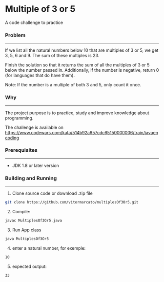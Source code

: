 # Multiple of 3 or 5

A code challenge to practice 

### Problem
---

If we list all the natural numbers below 10 that are multiples of 3 or 5, we get 3, 5, 6 and 9. The sum of these multiples is 23.

Finish the solution so that it returns the sum of all the multiples of 3 or 5 below the number passed in. Additionally, if the number is negative, return 0 (for languages that do have them).

Note: If the number is a multiple of both 3 and 5, only count it once.

### Why
---

The project purpose is to practice, study and improve knowledge about programming.

The challenge is available on https://www.codewars.com/kata/514b92a657cdc65150000006/train/javaencoding 

### Prerequisites
---

  - JDK 1.8 or later version
  
### Building and Running
---

  1. Clone source code or download .zip file
  
  ```sh
git clone https://github.com/vitormarcato/multiplesOf3Or5.git
```
  
  2. Compile: 
  

  ```sh
javac MultiplesOf3Or5.java
```

  3.  Run App class
  
  ```sh
java MultiplesOf3Or5
```

  4. enter a natural number, for exemple:
```sh
10
```

  5. expected output:
  ```sh
  33
  ```
